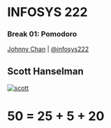 # <i class="fa fa-database"></i> INFOSYS 222
### Break 01: Pomodoro
<i class="fa fa-copyright"></i> [Johnny Chan](mailto:jh.chan@auckland.ac.nz) | <i class="fa fa-twitter"></i> [@infosys222](http://twitter.com/infosys222)



## Scott Hanselman
[![scott](http://www.hanselman.com/blog/content/binary/Windows-Live-Writer/0a3df681baef_C924/97e47e1feb7b591e8220b08a8c83cc9a_28706943-45af-44b8-a280-d15e7cfbc89c.jpg)](http://www.hanselman.com/blog/ScottHanselmansCompleteListOfProductivityTips.aspx)



<!-- .slide: data-background-image="http://pomodorotechnique.com/wp-content/themes/pomodoro/img/logos/logo.png" data-background-size="400px" data-transition="zoom" -->



<!-- .slide: data-background-image="https://pixabay.com/static/uploads/photo/2013/07/13/13/35/sign-161176_960_720.png" data-background-size="500px" data-transition="zoom" -->



# 50 = 25 + 5 + 20
